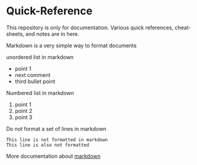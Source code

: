 # Quick-Reference

This repository is only for documentation.  Various quick references, cheat-sheets, and notes are in here.

Markdown is a very simple way to format documents

unordered list in markdown
* point 1
* next comment
* third bullet point

Numbered list in markdown
1. point 1
2. point 2
3. point 3

Do not format a set of lines in markdown
```
This line is not formatted in markdown
This line is also not formatted
```

More documentation about [markdown](https://docs.github.com/en/get-started/writing-on-github/getting-started-with-writing-and-formatting-on-github/basic-writing-and-formatting-syntax)
